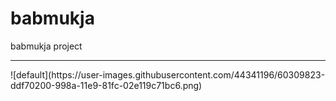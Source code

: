 # babmukja
babmukja project
<hr/>
![default](https://user-images.githubusercontent.com/44341196/60309823-ddf70200-998a-11e9-81fc-02e119c71bc6.png)
